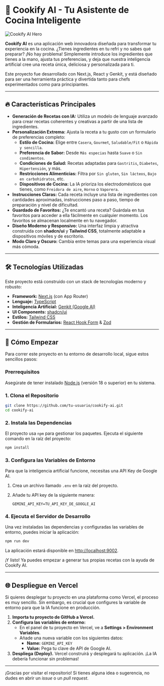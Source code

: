 # 🍳 Cookify AI - Tu Asistente de Cocina Inteligente

![Cookify AI Hero](https://picsum.photos/seed/comida-preparada/1200/600)

**Cookify AI** es una aplicación web innovadora diseñada para transformar tu experiencia en la cocina. ¿Tienes ingredientes en tu refri y no sabes qué preparar? ¡No hay problema! Simplemente introduce los ingredientes que tienes a la mano, ajusta tus preferencias, y deja que nuestra inteligencia artificial cree una receta única, deliciosa y personalizada para ti.

Este proyecto fue desarrollado con Next.js, React y Genkit, y está diseñado para ser una herramienta práctica y divertida tanto para chefs experimentados como para principiantes.

---

## 🔥 Características Principales

-   **Generación de Recetas con IA:** Utiliza un modelo de lenguaje avanzado para crear recetas coherentes y creativas a partir de una lista de ingredientes.
-   **Personalización Extrema:** Ajusta la receta a tu gusto con un formulario de preferencias completo:
    -   **Estilo de Cocina:** Elige entre `Casera`, `Gourmet`, `Saludable/Fit` o `Rápida y sencilla`.
    -   **Preferencia de Sabor:** Desde `Más especias` hasta `Suave` o `Sin condimentos`.
    -   **Condiciones de Salud:** Recetas adaptadas para `Gastritis`, `Diabetes`, `Hipertensión`, y más.
    -   **Restricciones Alimenticias:** Filtra por `Sin gluten`, `Sin lácteos`, `Bajo en carbohidratos`, etc.
    -   **Dispositivos de Cocina:** La IA prioriza los electrodomésticos que tienes, como `Freidora de aire`, `Horno` o `Vaporera`.
-   **Instrucciones Claras:** Cada receta incluye una lista de ingredientes con cantidades aproximadas, instrucciones paso a paso, tiempo de preparación y nivel de dificultad.
-   **Guardado de Favoritos:** ¿Te encantó una receta? Guárdala en tus favoritos para acceder a ella fácilmente en cualquier momento. Los favoritos se almacenan localmente en tu navegador.
-   **Diseño Moderno y Responsivo:** Una interfaz limpia y atractiva construida con **shadcn/ui** y **Tailwind CSS**, totalmente adaptable a dispositivos móviles y de escritorio.
-   **Modo Claro y Oscuro:** Cambia entre temas para una experiencia visual más cómoda.

---

## 🛠️ Tecnologías Utilizadas

Este proyecto está construido con un stack de tecnologías moderno y robusto:

-   **Framework:** [Next.js](https://nextjs.org/) (con App Router)
-   **Lenguaje:** [TypeScript](https://www.typescriptlang.org/)
-   **Inteligencia Artificial:** [Genkit (Google AI)](https://firebase.google.com/docs/genkit)
-   **UI Components:** [shadcn/ui](https://ui.shadcn.com/)
-   **Estilos:** [Tailwind CSS](https://tailwindcss.com/)
-   **Gestión de Formularios:** [React Hook Form](https://react-hook-form.com/) & [Zod](https://zod.dev/)

---

## 🚀 Cómo Empezar

Para correr este proyecto en tu entorno de desarrollo local, sigue estos sencillos pasos:

### Prerrequisitos

Asegúrate de tener instalado [Node.js](https://nodejs.org/) (versión 18 o superior) en tu sistema.

### 1. Clona el Repositorio

```bash
git clone https://github.com/tu-usuario/cookify-ai.git
cd cookify-ai
```

### 2. Instala las Dependencias

El proyecto usa `npm` para gestionar los paquetes. Ejecuta el siguiente comando en la raíz del proyecto:

```bash
npm install
```

### 3. Configura las Variables de Entorno

Para que la inteligencia artificial funcione, necesitas una API Key de Google AI.

1.  Crea un archivo llamado `.env` en la raíz del proyecto.
2.  Añade tu API key de la siguiente manera:

    ```env
    GEMINI_API_KEY=TU_API_KEY_DE_GOOGLE_AI
    ```

### 4. Ejecuta el Servidor de Desarrollo

Una vez instaladas las dependencias y configuradas las variables de entorno, puedes iniciar la aplicación:

```bash
npm run dev
```

La aplicación estará disponible en [http://localhost:9002](http://localhost:9002).

¡Y listo! Ya puedes empezar a generar tus propias recetas con la ayuda de Cookify AI.

---

## 🌐 Despliegue en Vercel

Si quieres desplegar tu proyecto en una plataforma como Vercel, el proceso es muy sencillo. Sin embargo, es crucial que configures la variable de entorno para que la IA funcione en producción.

1.  **Importa tu proyecto de GitHub a Vercel.**
2.  **Configura las variables de entorno:**
    -   En el panel de tu proyecto en Vercel, ve a **Settings > Environment Variables**.
    -   Añade una nueva variable con los siguientes datos:
        -   **Name:** `GEMINI_API_KEY`
        -   **Value:** Pega tu clave de API de Google AI.
3.  **Despliega (Deploy).** Vercel construirá y desplegará tu aplicación. ¡La IA debería funcionar sin problemas!

---

¡Gracias por visitar el repositorio! Si tienes alguna idea o sugerencia, no dudes en abrir un *issue* o un *pull request*.
